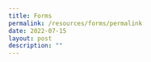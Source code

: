 ```yaml
---
title: Forms
permalink: /resources/forms/permalink
date: 2022-07-15
layout: post
description: ""
---
```

